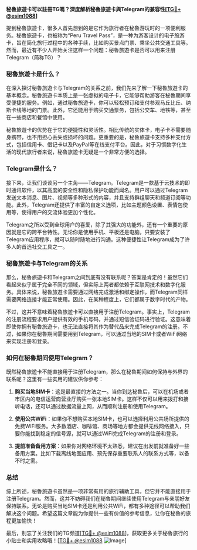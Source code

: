 **秘魯旅遊卡可以註冊TG嗎？深度解析秘魯旅遊卡與Telegram的兼容性[[TG💪+ @esim1088](https://t.me/s/esim1088)]**

提到秘魯旅遊卡，很多人首先想到的是它作为旅行者在秘魯游玩时的一项便利服务。秘魯旅遊卡，也被称为“Peru Travel Pass”，是一种为游客设计的电子旅游卡，旨在简化旅行过程中的各种手续，比如购买景点门票、乘坐公共交通工具等。然而，最近有不少人开始关注这样一个问题：秘魯旅遊卡是否可以用来注册Telegram（简称TG）？

### 秘魯旅遊卡是什么？

在深入探讨秘魯旅遊卡与Telegram的关系之前，我们先来了解一下秘魯旅遊卡的基本概念。秘魯旅遊卡本质上是一张虚拟的电子卡，它能够帮助游客在秘魯期间享受便捷的服务。例如，通过秘魯旅遊卡，你可以轻松预订和支付参观马丘比丘、纳斯卡线等地的门票。此外，它还能用于购买交通票务，包括公交车、地铁等，甚至在一些商店和餐馆中使用。

秘魯旅遊卡的优势在于它的便捷性和灵活性。相比传统的实体卡，电子卡不需要随身携带，也不用担心丢失或损坏的问题。更重要的是，秘魯旅遊卡支持多种支付方式，包括信用卡、借记卡以及PayPal等在线支付平台。因此，对于习惯数字化生活的现代旅行者来说，秘魯旅遊卡无疑是一个非常方便的选择。

### Telegram是什么？

接下来，让我们谈谈另一个主角——Telegram。Telegram是一款基于云技术的即时通讯软件，以其高度的安全性和隐私保护功能而闻名。用户可以通过Telegram发送文本消息、图片、视频等多种形式的内容，并且支持群组聊天和频道订阅等功能。此外，Telegram还提供了丰富的自定义选项，比如主题颜色设置、表情包使用等，使得用户的交流体验更加个性化。

Telegram之所以受到全球用户的喜爱，除了其强大的功能外，还有一个重要的原因就是它的跨平台特性。无论你是使用手机、平板还是电脑，只要安装了Telegram应用程序，就可以随时随地进行沟通。这种便捷性让Telegram成为了许多人的首选社交工具之一。

### 秘魯旅遊卡与Telegram的关系

那么，秘魯旅遊卡和Telegram之间到底有没有联系呢？答案是肯定的！虽然它们看起来似乎属于完全不同的领域，但实际上两者都依赖于互联网技术和数字化服务。具体来说，秘魯旅遊卡需要通过网络完成激活和绑定操作，而Telegram同样需要网络连接才能正常使用。因此，在某种程度上，它们都属于数字时代的产物。

不过，这并不意味着秘魯旅遊卡可以直接用于注册Telegram。事实上，Telegram的注册流程要求用户提供有效的手机号码，并通过短信验证码进行验证。这意味着即使你拥有秘魯旅遊卡，也无法直接将其作为替代品来完成Telegram的注册。不过，如果你在秘魯期间需要用到Telegram，可以通过当地的SIM卡或者WiFi网络来实现注册和登录。

### 如何在秘魯期间使用Telegram？

既然秘魯旅遊卡不能直接用于注册Telegram，那么在秘魯期间如何保持与外界的联系呢？这里有一些实用的建议供你参考：

1. **购买当地SIM卡**：这是最直接的方法之一。当你到达秘魯后，可以在机场或者市区内的电信运营商营业厅购买一张本地SIM卡。这样不仅可以用来拨打和接听电话，还可以通过数据流量上网，从而顺利注册和使用Telegram。
   
2. **使用公共WiFi**：如果你不想购买本地SIM卡，也可以选择利用公共场所提供的免费WiFi服务。大多数酒店、咖啡馆、商场等地方都会提供无线网络接入，只要你能找到稳定的信号源，就可以通过WiFi完成Telegram的注册和登录。

3. **提前准备备用方案**：如果你对网络环境不太熟悉，建议在出发前就准备好一些备用方案。比如下载离线地图应用、预先保存重要联系人的联系方式等，以备不时之需。

### 总结

综上所述，秘魯旅遊卡虽然是一项非常有用的旅行辅助工具，但它并不能直接用于注册Telegram。然而，这并不妨碍我们在秘魯期间继续使用Telegram与亲朋好友保持联系。无论是购买当地SIM卡还是利用公共WiFi，都有多种途径可以帮助我们解决这个问题。希望这篇文章能为你提供一些有价值的参考信息，让你在秘魯的旅程更加愉快！

最后，别忘了关注我们的TG频道[[TG💪+ @esim1088](https://t.me/s/esim1088)]，获取更多关于秘魯旅行的小贴士和实用攻略哦！[[TG💪+ @esim1088](https://t.me/s/esim1088) ![Image](https://i.postimg.cc/4NQfJmqS/Snipaste-2025-05-13-00-14-12.png)]
